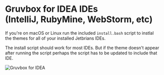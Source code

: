 Gruvbox for IDEA IDEs<br/>(IntelliJ, RubyMine, WebStorm, etc)
=========================================================

If you're on macOS or Linux run the included `install.bash` script to instlal the themes for all of your installed Jetbrians IDEs.

The install script should work for most IDEs. But if the theme doesn't appear after running the script perhaps the script has to be updated to include that IDE.

![Gruvbox for IDEA](https://raw.githubusercontent.com/caleb/gruvbox-idea/master/screenshot.png)
